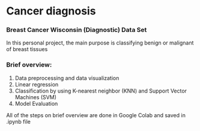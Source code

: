 # Cancer diagnosis
### Breast Cancer Wisconsin (Diagnostic) Data Set <br>
In this personal project, the main purpose is classifying benign or malignant of breast tissues 
### Brief overview: 
1. Data preprocessing and data visualization
2. Linear regression  
3. Classification by using K-nearest neighbor (KNN) and Support Vector Machines (SVM) 
4. Model Evaluation 

All of the steps on brief overview are done in Google Colab and saved in .ipynb file

